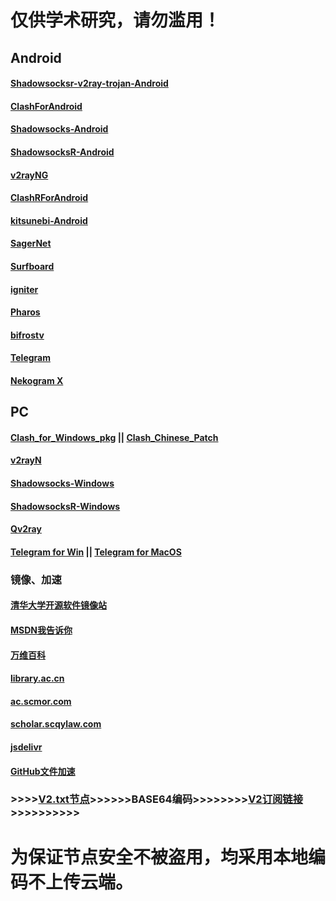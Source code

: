 # 仅供学术研究，请勿滥用！
## Android
#### [Shadowsocksr-v2ray-trojan-Android](https://github.com/xxf098/shadowsocksr-v2ray-trojan-android/releases)
#### [ClashForAndroid](https://github.com/Kr328/ClashForAndroid/releases) 
#### [Shadowsocks-Android](https://github.com/shadowsocks/shadowsocks-android/releases)
#### [ShadowsocksR-Android](https://github.com/HMBSbige/ShadowsocksR-Android/releases)
#### [v2rayNG](https://github.com/2dust/v2rayNG/releases)
#### [ClashRForAndroid](https://github.com/naicfeng/ClashRForAndroid/releases)
#### [kitsunebi-Android](https://github.com/eycorsican/kitsunebi-android/releases)
#### [SagerNet](https://github.com/SagerNet/SagerNet/releases)
#### [Surfboard](https://manual.getsurfboard.com/)
#### [igniter](https://github.com/trojan-gfw/igniter/releases)
#### [Pharos](https://github.com/PharosVip/Pharos-Android-Test/releases)
#### [bifrostv](https://github.com/v2raym/bifrostv)
#### [Telegram](https://telegram.org/android)
#### [Nekogram X](https://github.com/NekoX-Dev/NekoX/releases)

## PC
#### [Clash_for_Windows_pkg](https://github.com/Fndroid/clash_for_windows_pkg/releases)  ||  [Clash_Chinese_Patch](https://github.com/BoyceLig/Clash_Chinese_Patch/releases)
#### [v2rayN](https://github.com/2dust/v2rayN/releases)
#### [Shadowsocks-Windows](https://github.com/shadowsocks/shadowsocks-windows/releases)
#### [ShadowsocksR-Windows](https://github.com/HMBSbige/ShadowsocksR-Windows/releases)
#### [Qv2ray](https://github.com/Qv2ray/Qv2ray/releases)
#### [Telegram for Win](https://desktop.telegram.org/)  || [Telegram for MacOS](https://macos.telegram.org/)

### 镜像、加速
#### [清华大学开源软件镜像站](https://mirrors4.tuna.tsinghua.edu.cn/)
#### [MSDN我告诉你](https://msdn.itellyou.cn/)
#### [万维百科](https://www.wanweibaike.net/)
#### [library.ac.cn](https://www.library.ac.cn/)
#### [ac.scmor.com](https://ac.scmor.com/)
#### [scholar.scqylaw.com](http://scholar.scqylaw.com/)
#### [jsdelivr](https://www.jsdelivr.com/)
#### [GitHub文件加速](https://gitcdn.top/)

### >>>>[V2.txt节点](https://github.com/KPI0/Freedom/blob/main/V2.txt)>>>>>>BASE64编码>>>>>>>>[V2订阅链接](https://github.com/KPI0/Freedom/blob/main/V2)>>>>>>>>>>

# 为保证节点安全不被盗用，均采用本地编码不上传云端。
